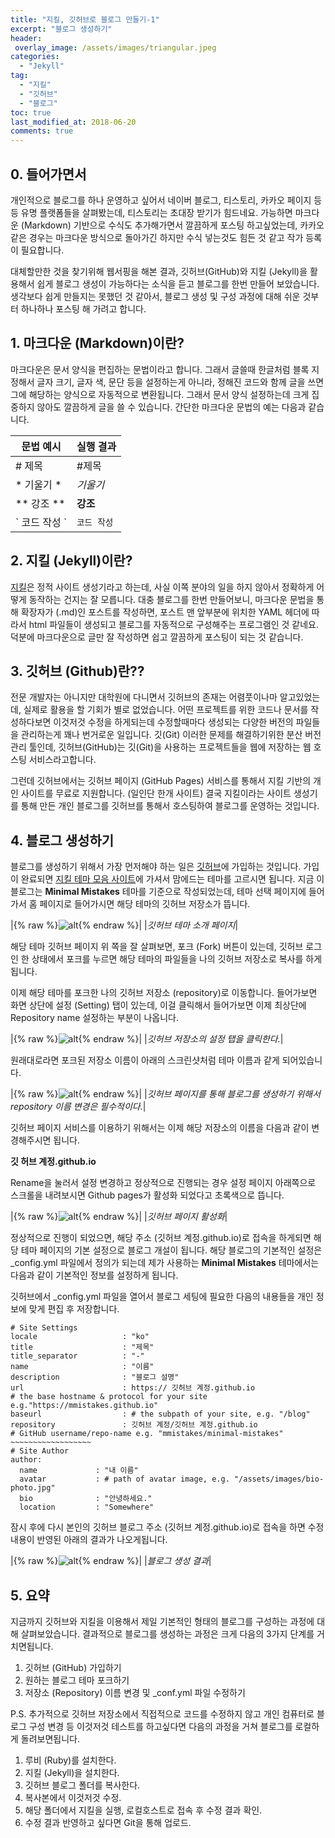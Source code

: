 ```yaml
---
title: "지킬, 깃허브로 블로그 만들기-1"
excerpt: "블로그 생성하기"
header: 
 overlay_image: /assets/images/triangular.jpeg
categories:
  - "Jekyll"
tag: 
  - "지킬"
  - "깃허브"
  - "블로그"
toc: true
last_modified_at: 2018-06-20
comments: true
---
```


## 0. 들어가면서 
  개인적으로 블로그를 하나 운영하고 싶어서 네이버 블로그, 티스토리, 카카오 페이지 등등 유명 플랫폼들을 살펴봤는데, 티스토리는 초대장 받기가 힘드네요. 가능하면 마크다운 (Markdown) 기반으로 수식도 추가해가면서 깔끔하게 포스팅 하고싶었는데,  카카오 같은 경우는 마크다운 방식으로 돌아가긴 하지만 수식 넣는것도 힘든 것 같고 작가 등록이 필요합니다. 

  대체할만한 것을 찾기위해  웹서핑을 해본 결과, 깃허브(GitHub)와 지킬 (Jekyll)을 활용해서 쉽게 블로그 생성이 가능하다는 소식을 듣고 블로그를 한번 만들어 보았습니다. 생각보다 쉽게 만들지는 못했던 것 같아서, 블로그 생성 및 구성 과정에 대해 쉬운 것부터 하나하나 포스팅 해 가려고 합니다. 

## 1. 마크다운 (Markdown)이란?
  마크다운은 문서 양식을 편집하는 문법이라고 합니다. 그래서 글쓸때 한글처럼 블록 지정해서 글자 크기, 글자 색, 문단 등을 설정하는게 아니라, 정해진 코드와 함께 글을 쓰면 그에 해당하는 양식으로 자동적으로 변환됩니다. 그래서 문서 양식 설정하는데 크게 집중하지 않아도 깔끔하게 글을 쓸 수 있습니다.  간단한 마크다운 문법의 예는 다음과 같습니다.

| 문법 예시    | 실행 결과 |
| ---------- | -------- |
| \# 제목  | #제목  |
| \* 기울기 \* | *기울기* |
| \** 강조 \** |  **강조**  |
| \` 코드 작성 \` | `코드 작성` |

## 2. 지킬 (Jekyll)이란?
  [지킬](https://jekyllrb-ko.github.io/)은 정적 사이트 생성기라고 하는데, 사실 이쪽 분야의 일을 하지 않아서 정확하게 어떻게 동작하는 건지는 잘 모릅니다. 대충 블로그를 한번 만들어보니,  마크다운 문법을 통해 확장자가  (.md)인 포스트를 작성하면, 포스트 맨 앞부분에 위치한 YAML 헤더에 따라서  html 파일들이 생성되고 블로그를 자동적으로 구성해주는 프로그램인 것 같네요. 덕분에 마크다운으로 글만 잘 작성하면 쉽고 깔끔하게 포스팅이 되는 것 같습니다. 

## 3. 깃허브 (Github)란??
  전문 개발자는 아니지만 대학원에 다니면서 깃허브의 존재는 어렴풋이나마 알고있었는데, 실제로 활용을 할 기회가 별로 없었습니다. 어떤 프로젝트를 위한 코드나 문서를 작성하다보면 이것저것 수정을 하게되는데  수정할때마다 생성되는 다양한 버전의 파일들을 관리하는게 꽤나 번거로운 일입니다. 깃(Git) 이러한 문제를 해결하기위한 분산 버전 관리 툴인데, 깃허브(GitHub)는 깃(Git)을 사용하는 프로젝트들을 웹에 저장하는 웹 호스팅 서비스라고합니다.

  그런데 깃허브에서는 깃허브 페이지 (GitHub Pages) 서비스를 통해서 지킬 기반의 개인 사이트를 무료로 지원합니다. (일인단 한개 사이트) 결국 지킬이라는 사이트 생성기를 통해 만든 개인 블로그를 깃허브를 통해서 호스팅하여 블로그를 운영하는 것입니다.

## 4. 블로그 생성하기
  블로그를 생성하기 위해서 가장 먼저해야 하는 일은 [깃허브](https://github.com/)에 가입하는 것입니다. 가입이 완료되면 [지킬 테마 모음 사이트](http://jekyllthemes.org)에 가셔서 맘에드는 테마를 고르시면 됩니다. 지금 이 블로그는 **Minimal Mistakes** 테마를  기준으로 작성되었는데, 테마 선택 페이지에 들어가서 홈 페이지로 들어가시면 해당 테마의 깃허브 저장소가 뜹니다.
  
|{% raw %}![alt](/assets/images/jekylltheme.png){% endraw %}|
|*깃허브 테마 소개 페이지*|

해당 테마 깃허브 페이지 위 쪽을 잘 살펴보면, 포크 (Fork) 버튼이 있는데, 깃허브 로그인 한 상태에서 포크를 누르면 해당 테마의 파일들을 나의 깃허브 저장소로 복사를 하게됩니다.

이제 해당 테마를 포크한 나의 깃허브 저장소 (repository)로 이동합니다.
들어가보면 화면 상단에 설정 (Setting) 탭이 있는데, 이걸 클릭해서 들어가보면 이제 최상단에 Repository name 설정하는 부분이 나옵니다.

|{% raw %}![alt](/assets/images/setting.png){% endraw %}|
|*깃허브 저장소의 설정 탭을 클릭한다.*|

원래대로라면 포크된 저장소 이름이 아래의 스크린샷처럼 테마 이름과 같게 되어있습니다.

|{% raw %}![alt](/assets/images/reponame.png){% endraw %}|
|*깃허브 페이지를 통해 블로그를 생성하기 위해서 repository 이름 변경은 필수적이다.*|

깃허브 페이지 서비스를 이용하기 위해서는 이제 해당 저장소의 이름을 다음과 같이 변경해주시면 됩니다.

**깃 허브 계정.github.io**

Rename을 눌러서 설정 변경하고 정상적으로 진행되는 경우 설정 페이지 아래쪽으로 스크롤을 내려보시면 Github pages가 활성화 되었다고 초록색으로 뜹니다. 

|{% raw %}![alt](/assets/images/pages.png){% endraw %}|
|*깃허브 페이지 활성화*|

정상적으로 진행이 되었으면, 해당 주소 (깃허브 계정.github.io)로 접속을 하게되면 해당 테마 페이지의 기본 설정으로 블로그 개설이 됩니다. 해당 블로그의 기본적인 설정은 \_config.yml 파일에서 정의가 되는데  제가 사용하는 **Minimal Mistakes** 테마에서는 다음과 같이 기본적인 정보를 설정하게 됩니다.

깃허브에서 \_config.yml 파일을 열어서 블로그 세팅에 필요한 다음의 내용들을 개인 정보에 맞게 편집 후 저장합니다. 
```
# Site Settings
locale                   : "ko"
title                    : "제목"
title_separator          : "-"
name                     : "이름"
description              : "블로그 설명"
url                      : https:// 깃허브 계정.github.io 
# the base hostname & protocol for your site e.g."https://mmistakes.github.io"
baseurl                  : # the subpath of your site, e.g. "/blog"
repository               : 깃허브 계정/깃허브 계정.github.io 
# GitHub username/repo-name e.g. "mmistakes/minimal-mistakes"
~~~~~~~~~~~~~~~~~~
# Site Author
author:
  name             : "내 이름"
  avatar           : # path of avatar image, e.g. "/assets/images/bio-photo.jpg"
  bio              : "안녕하세요."
  location         : "Somewhere"
```

잠시 후에 다시 본인의 깃허브 블로그 주소 (깃허브 계정.github.io)로 접속을 하면 수정 내용이 반영된 아래의 결과가 나오게됩니다.

|{% raw %}![alt](/assets/images/firstblog.png){% endraw %}|
|*블로그 생성 결과*|

## 5. 요약

지금까지 깃허브와 지킬을 이용해서 제일 기본적인 형태의 블로그를 구성하는 과정에 대해 살펴보았습니다. 결과적으로 블로그를 생성하는 과정은 크게 다음의 3가지 단계를 거치면됩니다.

1. 깃허브 (GitHub) 가입하기
2. 원하는 블로그 테마 포크하기
3. 저장소 (Repository) 이름 변경 및 _conf.yml 파일 수정하기

P.S. 추가적으로 깃허브 저장소에서 직접적으로 코드를 수정하지 않고 개인 컴퓨터로 블로그 구성 변경 등 이것저것 테스트를 하고싶다면 다음의 과정을 거쳐 블로그를 로컬하게 돌려보면됩니다.

1. 루비 (Ruby)를 설치한다.
2. 지킬 (Jekyll)을 설치한다.
3. 깃허브 블로그 폴더를 복사한다.
4. 복사본에서 이것저것 수정.
5. 해당 폴더에서 지킬을 실행, 로컬호스트로 접속 후 수정 결과 확인.
6. 수정 결과 반영하고 싶다면 Git을 통해 업로드.
